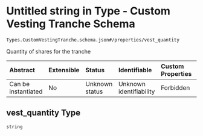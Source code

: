 # Untitled string in Type - Custom Vesting Tranche Schema

```txt
Types.CustomVestingTranche.schema.json#/properties/vest_quantity
```

Quantity of shares for the tranche

| Abstract            | Extensible | Status         | Identifiable            | Custom Properties | Additional Properties | Access Restrictions | Defined In                                                                                                    |
| :------------------ | :--------- | :------------- | :---------------------- | :---------------- | :-------------------- | :------------------ | :------------------------------------------------------------------------------------------------------------ |
| Can be instantiated | No         | Unknown status | Unknown identifiability | Forbidden         | Allowed               | none                | [CustomVestingTranche.schema.json\*](../schema/types/CustomVestingTranche.schema.json "open original schema") |

## vest_quantity Type

`string`
